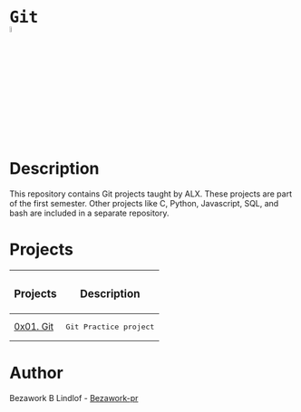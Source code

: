 # <pre>Git    <img src="https://user-images.githubusercontent.com/107026397/209780362-7bffc098-e7a2-4ecb-a078-6f62fba02e73.png" height = 5% width= 5%></pre>
# Description
This repository contains Git projects taught by ALX. These projects are part of the first semester. Other projects like C, Python, Javascript, SQL, and bash are included in a separate repository.
# Projects
| <h3>Projects </h3>| <h3>Description</h3>|
| ------------- | ------------- |
|  [0x01. Git](https://github.com/Bezawork-pr/alx-pre_course/tree/master/0x01-git) | <pre>Git Practice project |
# Author
Bezawork B Lindlof - [Bezawork-pr](https://github.com/Bezawork-pr)
